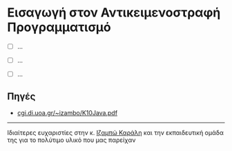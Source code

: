 # Εισαγωγή στον Αντικειμενοστραφή Προγραμματισμό

- [ ] ...
- [ ] ...
- [ ] ...


## Πηγές
* [cgi.di.uoa.gr/~izambo/K10Java.pdf](https://cgi.di.uoa.gr/~izambo/K10Java.pdf)


---

Ιδιαίτερες ευχαριστίες στην κ. [Ιζαμπώ Καράλη](https://cgi.di.uoa.gr/~izambo/GR.html) και την εκπαιδευτική ομάδα της για το πολύτιμο υλικό που μας παρείχαν

